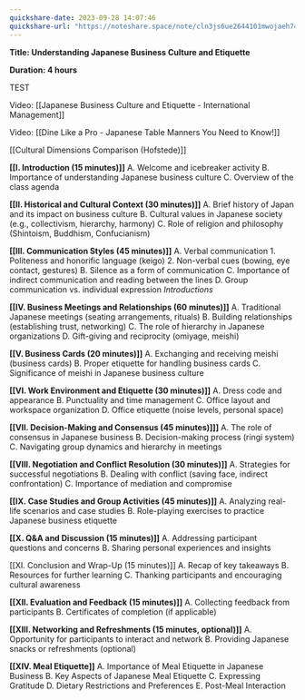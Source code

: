 ```yaml
---
quickshare-date: 2023-09-28 14:07:46
quickshare-url: "https://noteshare.space/note/cln3js6ue2644101mwojaeh74w#5F0zhIrnL0W3pAVE3TCv6c0PO8cV1fc8HvR9qwNl13w"
---
```

**Title: Understanding Japanese Business Culture and Etiquette**

**Duration: 4 hours**

TEST

Video: [[Japanese Business Culture and Etiquette - International Management]]

Video: [[Dine Like a Pro - Japanese Table Manners You Need to Know!]]

[[Cultural Dimensions Comparison (Hofstede)]]

**[[I. Introduction (15 minutes)]]**
   A. Welcome and icebreaker activity
   B. Importance of understanding Japanese business culture
   C. Overview of the class agenda

**[[II. Historical and Cultural Context (30 minutes)]]**
   A. Brief history of Japan and its impact on business culture
   B. Cultural values in Japanese society (e.g., collectivism, hierarchy, harmony)
   C. Role of religion and philosophy (Shintoism, Buddhism, Confucianism)

**[[III. Communication Styles (45 minutes)]]**
   A. Verbal communication
      1. Politeness and honorific language (keigo)
      2. Non-verbal cues (bowing, eye contact, gestures)
   B. Silence as a form of communication
   C. Importance of indirect communication and reading between the lines
   D. Group communication vs. individual expression
	*Introductions*

**[[IV. Business Meetings and Relationships (60 minutes)]]**
   A. Traditional Japanese meetings (seating arrangements, rituals)
   B. Building relationships (establishing trust, networking)
   C. The role of hierarchy in Japanese organizations
   D. Gift-giving and reciprocity (omiyage, meishi)

**[[V. Business Cards (20 minutes)]]**
   A. Exchanging and receiving meishi (business cards)
   B. Proper etiquette for handling business cards
   C. Significance of meishi in Japanese business culture

**[[VI. Work Environment and Etiquette (30 minutes)]]**
   A. Dress code and appearance
   B. Punctuality and time management
   C. Office layout and workspace organization
   D. Office etiquette (noise levels, personal space)

**[[VII. Decision-Making and Consensus (45 minutes)]]]**
   A. The role of consensus in Japanese business
   B. Decision-making process (ringi system)
   C. Navigating group dynamics and hierarchy in meetings

**[[VIII. Negotiation and Conflict Resolution (30 minutes)]]**
   A. Strategies for successful negotiations
   B. Dealing with conflict (saving face, indirect confrontation)
   C. Importance of mediation and compromise

**[[IX. Case Studies and Group Activities (45 minutes)]]**
   A. Analyzing real-life scenarios and case studies
   B. Role-playing exercises to practice Japanese business etiquette

**[[X. Q&A and Discussion (15 minutes)]]**
   A. Addressing participant questions and concerns
   B. Sharing personal experiences and insights

[[XI. Conclusion and Wrap-Up (15 minutes)]]
   A. Recap of key takeaways
   B. Resources for further learning
   C. Thanking participants and encouraging cultural awareness

**[[XII. Evaluation and Feedback (15 minutes)]]**
   A. Collecting feedback from participants
   B. Certificates of completion (if applicable)

**[[XIII. Networking and Refreshments (15 minutes, optional)]]**
   A. Opportunity for participants to interact and network
   B. Providing Japanese snacks or refreshments (optional)

**[[XIV. Meal Etiquette]]**
	A. Importance of Meal Etiquette in Japanese Business
	B. Key Aspects of Japanese Meal Etiquette
	C. Expressing Gratitude
	D. Dietary Restrictions and Preferences
	E. Post-Meal Interaction
